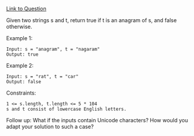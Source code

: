 [Link to Question](https://leetcode.com/explore/interview/card/top-interview-questions-easy/127/strings/882/)


Given two strings s and t, return true if t is an anagram of s, and false otherwise.

 

Example 1:
```
Input: s = "anagram", t = "nagaram"
Output: true
```
Example 2:
```
Input: s = "rat", t = "car"
Output: false
 ```

Constraints:
```
1 <= s.length, t.length <= 5 * 104
s and t consist of lowercase English letters.
 ```

Follow up: What if the inputs contain Unicode characters? How would you adapt your solution to such a case?
